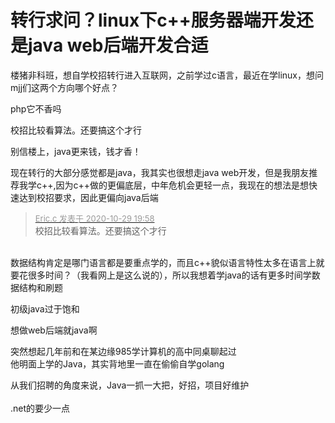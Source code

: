 # 转行求问？linux下c++服务器端开发还是java web后端开发合适


楼猪非科班，想自学校招转行进入互联网，之前学过c语言，最近在学linux，想问mjj们这两个方向哪个好点？

php它不香吗<img src="static/image/smiley/default/lol.gif" smilieid="12" border="0" alt="" /><img src="static/image/smiley/default/lol.gif" smilieid="12" border="0" alt="" />

校招比较看算法。还要搞这个才行

别信楼上，java更来钱，钱才香！

现在转行的大部分感觉都是java，我其实也很想走java web开发，但是我朋友推荐我学c++,因为c++做的更偏底层，中年危机会更轻一点，我现在的想法是想快速达到校招要求，因此更偏向java后端

<div class="quote"><blockquote><font size="2"><a href="https://www.hostloc.com/forum.php?mod=redirect&amp;goto=findpost&amp;pid=9370985&amp;ptid=759957" target="_blank"><font color="#999999">Eric.c 发表于 2020-10-29 19:58</font></a></font><br />
校招比较看算法。还要搞这个才行</blockquote></div><br />
数据结构肯定是哪门语言都是要重点学的，而且c++貌似语言特性太多在语言上就要花很多时间？（我看网上是这么说的），所以我想着学java的话有更多时间学数据结构和刷题

初级java过于饱和

想做web后端就java啊

突然想起几年前和在某边缘985学计算机的高中同桌聊起过<br />
他明面上学的Java，其实背地里一直在偷偷自学golang

从我们招聘的角度来说，Java一抓一大把，好招，项目好维护<br />
<br />
.net的要少一点
